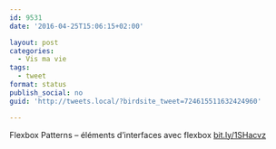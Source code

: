 ```yaml
---
id: 9531
date: '2016-04-25T15:06:15+02:00'

layout: post
categories:
  - Vis ma vie
tags:
  - tweet
format: status
publish_social: no
guid: 'http://tweets.local/?birdsite_tweet=724615511632424960'

---
```


Flexbox Patterns – éléments d’interfaces avec flexbox [bit.ly/1SHacvz](http://bit.ly/1SHacvz)